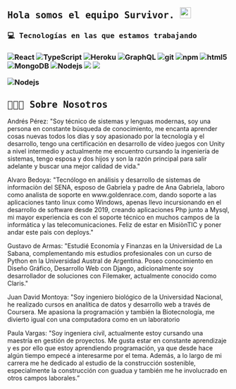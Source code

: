 <h2><samp> Hola somos el equipo Survivor. </samp><img src="https://github.com/souvikguria98/souvikguria98/blob/master/Hi.gif" width="25"></h2>
<p></p>

<h3> <samp>💻 Tecnologías en las que estamos trabajando</samp><h3>
<p>
<img alt="React" src="https://img.shields.io/badge/-React-45b8d8?style=flat-square&logo=react&logoColor=white" />
<img alt="TypeScript" src="https://img.shields.io/badge/-TypeScript-007ACC?style=flat-square&logo=typescript&logoColor=white" />
<img alt="Heroku" src="https://img.shields.io/badge/-Heroku-430098?style=flat-square&logo=heroku&logoColor=white" />
<img alt="GraphQL" src="https://img.shields.io/badge/-GraphQL-E10098?style=flat-square&logo=graphql&logoColor=white" />
<img alt="git" src="https://img.shields.io/badge/-Git-F05032?style=flat-square&logo=git&logoColor=white" />
<img alt="npm" src="https://img.shields.io/badge/-NPM-CB3837?style=flat-square&logo=npm&logoColor=white" />
<img alt="html5" src="https://img.shields.io/badge/-HTML5-E34F26?style=flat-square&logo=html5&logoColor=white" />
<img alt="MongoDB" src="https://img.shields.io/badge/-MongoDB-13aa52?style=flat-square&logo=mongodb&logoColor=white" />
<img alt="Nodejs" src="https://img.shields.io/badge/-Nodejs-43853d?style=flat-square&logo=Node.js&logoColor=white" />
<img src="https://img.shields.io/badge/css3%20-%231572B6.svg?&style=flat-square&logo=css3&logoColor=white"/>
<img src="https://img.shields.io/badge/javascript%20-%23323330.svg?&style=flat-square&logo=javascript&logoColor=%23F7DF1E"/>
<p>
<img alt="Nodejs" src="https://img.shields.io/badge/-Tailwindcss-43853d?style=flat-square&logo=tailwindcss&logoColor=white" />

  
<h2><samp>👨🏻‍💻 Sobre Nosotros</samp></h2>

  
<p>Andrés Pérez: "Soy técnico de sistemas y lenguas modernas, soy una persona en constante búsqueda de conocimiento, me encanta aprender cosas nuevas todos los días y soy apasionado por la tecnología y el desarrollo, tengo una certificación en desarrollo de vídeo juegos con Unity a nivel intermedio y actualmente me encuentro cursando la ingeniería de sistemas, tengo esposa y dos hijos y son la razón principal para salir adelante y buscar una mejor calidad de vida."</p>

<p>Alvaro Bedoya: "Tecnólogo en análisis y desarrollo de sistemas de informaciòn del SENA, esposo de Gabriela y padre de Ana Gabriela, laboro como analista de soporte en www.goldenrace.com, dando soporte a las aplicaciones tanto linux como Windows, apenas llevo incursionando en el desarrollo de software desde 2019, creando aplicaciones Php junto a Mysql, mi mayor experiencia es con el soporte técnico en muchos campos de la informática y las telecomunicaciones. Feliz de estar en MisiònTIC y poner andar este paìs con deploys."</p>

<p>Gustavo de Armas: "Estudié Economía y Finanzas en la Universidad de La Sabana, complementando mis estudios profesionales con un curso de Python en la Universidad Austral de Argentina. Poseo conocimiento en Diseño Gráfico, Desarrollo Web con Django, adicionalmente soy desarrollador de soluciones con Filemaker, actualmente conocido como Claris."</p>

<p>Juan David Montoya: "Soy ingeniero biológico de la Universidad Nacional, he realizado cursos en analítica de datos y desarrollo web a través de Coursera. Me apasiona la programación y también la Biotecnología, me divierto igual con una computadora como en un laboratorio<p>

<p>Paula Vargas: "Soy ingeniera civil, actualmente estoy cursando una maestría en gestión de proyectos. Me gusta estar en constante aprendizaje y es por ello que estoy aprendiendo programación, ya que desde hace algún tiempo empecé a interesarme por el tema. Además, a lo largo de mi carrera me he dedicado al estudio de la construcción sostenible, especialmente la construcción con guadua y también me he involucrado en otros campos laborales.”<p>
